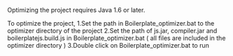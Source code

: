 Optimizing the project requires Java 1.6 or later.

To optimize the project,
1.Set the path in Boilerplate_optimizer.bat to the optimizer directory of the project
2.Set the path of js.jar, compiler.jar and boilerplatejs.build.js in Boilerplate_optimizer.bat ( all files are included in the optimizer directory )
3.Double click on Boilerplate_optimizer.bat to run